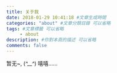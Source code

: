 ```yaml
---
title: 关于我
date: 2018-01-29 10:41:18 #文章生成時間
categories: "about" #文章分類目錄 可以省略
tags: #文章標籤 可以省略
     - about
description: #你對本頁的描述 可以省略
comments: false
---
```


暂无~, (*^__^*) 嘻嘻……
